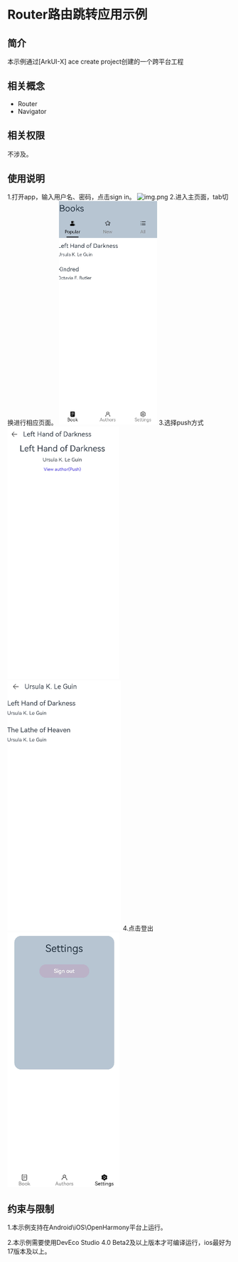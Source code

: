 # Router路由跳转应用示例
## 简介
本示例通过[ArkUI-X] ace create project创建的一个跨平台工程

## 相关概念

* Router
* Navigator

## 相关权限

不涉及。

## 使用说明

1.打开app，输入用户名、密码，点击sign in。
![img.png](img.png)
2.进入主页面，tab切换进行相应页面。
![img_1.png](screenshots%2Fimg_1.png)
3.选择push方式
![img_2.png](screenshots%2Fimg_2.png)
![img_3.png](screenshots%2Fimg_3.png)
4.点击登出
![img_4.png](screenshots%2Fimg_4.png)

## 约束与限制

1.本示例支持在Android\iOS\OpenHarmony平台上运行。

2.本示例需要使用DevEco Studio 4.0 Beta2及以上版本才可编译运行，ios最好为17版本及以上。